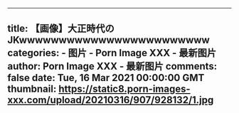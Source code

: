 
---
title: 【画像】大正時代のJKwwwwwwwwwwwwwwwwwwwwwwww
categories: 
    - 图片
    - Porn Image XXX - 最新图片
author: Porn Image XXX - 最新图片
comments: false
date: Tue, 16 Mar 2021 00:00:00 GMT
thumbnail: https://static8.porn-images-xxx.com/upload/20210316/907/928132/1.jpg
---

<div>   
<img src="https://static8.porn-images-xxx.com/upload/20210316/907/928132/1.jpg" referrerpolicy="no-referrer" alt> <img src="https://static8.porn-images-xxx.com/upload/20210316/907/928132/2.jpg" referrerpolicy="no-referrer" alt> <img src="https://static8.porn-images-xxx.com/upload/20210316/907/928132/3.jpg" referrerpolicy="no-referrer" alt> <img src="https://static8.porn-images-xxx.com/upload/20210316/907/928132/4.jpg" referrerpolicy="no-referrer" alt> <img src="https://static8.porn-images-xxx.com/upload/20210316/907/928132/5.jpg" referrerpolicy="no-referrer" alt> <img src="https://static8.porn-images-xxx.com/upload/20210316/907/928132/6.jpg" referrerpolicy="no-referrer" alt> <img src="https://static8.porn-images-xxx.com/upload/20210316/907/928132/7.jpg" referrerpolicy="no-referrer" alt> <img src="https://static8.porn-images-xxx.com/upload/20210316/907/928132/8.jpg" referrerpolicy="no-referrer" alt> <img src="https://static8.porn-images-xxx.com/upload/20210316/907/928132/9.jpg" referrerpolicy="no-referrer" alt> <img src="https://static8.porn-images-xxx.com/upload/20210316/907/928132/10.jpg" referrerpolicy="no-referrer" alt> <img src="https://static8.porn-images-xxx.com/upload/20210316/907/928132/11.jpg" referrerpolicy="no-referrer" alt> <img src="https://static8.porn-images-xxx.com/upload/20210316/907/928132/12.jpg" referrerpolicy="no-referrer" alt> <img src="https://static8.porn-images-xxx.com/upload/20210316/907/928132/13.jpg" referrerpolicy="no-referrer" alt> <img src="https://static8.porn-images-xxx.com/upload/20210316/907/928132/14.jpg" referrerpolicy="no-referrer" alt> <img src="https://static8.porn-images-xxx.com/upload/20210316/907/928132/15.jpg" referrerpolicy="no-referrer" alt> <img src="https://static8.porn-images-xxx.com/upload/20210316/907/928132/16.jpg" referrerpolicy="no-referrer" alt> <img src="https://static8.porn-images-xxx.com/upload/20210316/907/928132/17.jpg" referrerpolicy="no-referrer" alt> <img src="https://static8.porn-images-xxx.com/upload/20210316/907/928132/18.jpg" referrerpolicy="no-referrer" alt> <img src="https://static8.porn-images-xxx.com/upload/20210316/907/928132/19.jpg" referrerpolicy="no-referrer" alt> <img src="https://static8.porn-images-xxx.com/upload/20210316/907/928132/20.jpg" referrerpolicy="no-referrer" alt> <img src="https://static8.porn-images-xxx.com/upload/20210316/907/928132/21.jpg" referrerpolicy="no-referrer" alt> <img src="https://static8.porn-images-xxx.com/upload/20210316/907/928132/22.jpg" referrerpolicy="no-referrer" alt> <img src="https://static8.porn-images-xxx.com/upload/20210316/907/928132/23.jpg" referrerpolicy="no-referrer" alt> <img src="https://static8.porn-images-xxx.com/upload/20210316/907/928132/24.jpg" referrerpolicy="no-referrer" alt> <img src="https://static8.porn-images-xxx.com/upload/20210316/907/928132/25.png" referrerpolicy="no-referrer" alt> <img src="https://static8.porn-images-xxx.com/upload/20210316/907/928132/26.png" referrerpolicy="no-referrer" alt> <img src="https://static8.porn-images-xxx.com/upload/20210316/907/928132/27.jpg" referrerpolicy="no-referrer" alt> <img src="https://static8.porn-images-xxx.com/upload/20210316/907/928132/28.jpg" referrerpolicy="no-referrer" alt>  
</div>
            